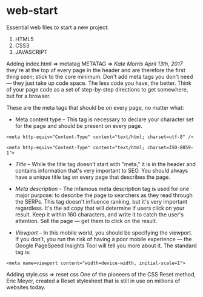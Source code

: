 # web-start
Essential web files to start a new project:
1. HTML5
2. CSS3
3. JAVASCRIPT

Adding index.html => metatag 
METATAG =>  _Kate Morris April 13th, 2017_
they're at the top of every page in the header and are therefore the first thing seen; stick to the core minimum. Don't add meta tags you don't need — they just take up code space. The less code you have, the better. Think of your page code as a set of step-by-step directions to get somewhere, but for a browser.

These are the meta tags that should be on every page, no matter what:
- Meta content type – This tag is necessary to declare your character set for the page and should be present on every page.
```
<meta http-equiv="Content-Type" content="text/html; charset=utf-8" />

<meta http-equiv="Content-Type" content="text/html; charset=ISO-8859-1">
```
- *Title* – While the title tag doesn’t start with "meta," it is in the header and contains information that's very important to SEO. You should always have a unique title tag on every page that describes the page.

- *Meta description* - The infamous meta description tag is used for one major purpose: to describe the page to searchers as they read through the SERPs. This tag doesn't influence ranking, but it's very important regardless. It's the ad copy that will determine if users click on your result. Keep it within 160 characters, and write it to catch the user's attention. Sell the page — get them to click on the result.

- *Viewport* – In this mobile world, you should be specifying the viewport. If you don’t, you run the risk of having a poor mobile experience — the Google PageSpeed Insights Tool will tell you more about it. The standard tag is:
```
<meta name=viewport content="width=device-width, initial-scale=1">
```

Adding style.css => reset css
One of the pioneers of the CSS Reset method, Eric Meyer, created a Reset stylesheet that is still in use on millions of websites today.
